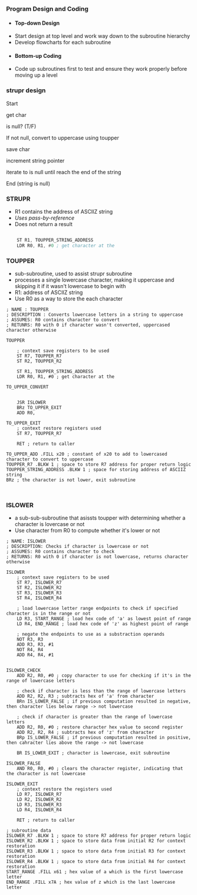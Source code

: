 ### Program Design and Coding
- #### Top-down Design
- Start design at top level and work way down to the subroutine hierarchy
- Develop flowcharts for each subroutine
- #### Bottom-up Coding
- Code up subroutines first to test and ensure they work properly before moving up a level

### strupr design
Start

get char

is null? (T/F)

If not null, convert to uppercase using toupper

save char

increment string pointer

iterate to is null until reach the end of the string

End (string is null)

### STRUPR
- R1 contains the address of ASCIIZ string
- *Uses pass-by-reference*
- Does not return a result
```asm

	ST R1, TOUPPER_STRING_ADDRESS
	LDR R0, R1, #0 ; get character at the 

```

### TOUPPER
- sub-subroutine, used to assist strupr subroutine
- processes a single lowercase character, making it uppercase and skipping it if it wasn't lowercase to begin with
- R1: address of ASCIIZ string
- Use R0 as a way to store the each character
```
; NAME : TOUPPER
; DESCRIPTION : Converts lowercase letters in a string to uppercase
; ASSUMES: R0 contains character to convert 
; RETUNRS: R0 with 0 if character wasn't converted, uppercased character otherwise

TOUPPER

	; context save registers to be used
	ST R7, TOUPPER_R7
	ST R2, TOUPPER_R2

	ST R1, TOUPPER_STRING_ADDRESS
	LDR R0, R1, #0 ; get character at the 

TO_UPPER_CONVERT


	JSR ISLOWER
	BRz TO_UPPER_EXIT
	ADD R0, 

TO_UPPER_EXIT
	; context restore registers used
	ST R7, TOUPPER_R7 
	
	RET ; return to caller

TO_UPPER_ADD .FILL x20 ; constant of x20 to add to lowercased character to convert to uppercase
TOUPPER_R7 .BLKW 1 ; space to store R7 address for proper return logic
TOUPPER_STRING_ADDRESS .BLKW 1 ; space for storing address of ASCIIZ string
BRz ; the character is not lower, exit subroutine



```

### ISLOWER
- a sub-sub-subroutine that asissts toupper with determining whether a character is lovercase or not
- Use character from R0 to compute whether it's lower or not
```
; NAME: ISLOWER
; DESCRIPTION: Checks if character is lowercase or not
; ASSUMES: R0 contains character to check
; RETURNS: R0 with 0 if character is not lowercase, returns character otherwise

ISLOWER
	; context save registers to be used
	ST R7, ISLOWER_R7
	ST R2, ISLOWER_R2
	ST R3, ISLOWER_R3
	ST R4, ISLOWER_R4

	; load lowercase letter range endpoints to check if specified character is in the range or not
	LD R3, START_RANGE ; load hex code of 'a' as lowest point of range
	LD R4, END_RANGE ; load hex code of 'z' as highest point of range

	; negate the endpoints to use as a substraction operands
	NOT R3, R3
	ADD R3, R3, #1
	NOT R4, R4
	ADD R4, R4, #1


ISLOWER_CHECK
	ADD R2, R0, #0 ; copy character to use for checking if it's in the range of lowercase letters
	
	; check if character is less than the range of lowercase letters
	ADD R2, R2, R3 ; subtracts hex of 'a' from character
	BRn IS_LOWER_FALSE ; if previous computation resulted in negative, then character lies below range -> not lowercase

	; check if character is greater than the range of lowercase letters
	ADD R2, R0, #0 ; restore character hex value to second register
	ADD R2, R2, R4 ; subtracts hex of 'z' from character
	BRp IS_LOWER_FALSE ; if previous computation resulted in positive, then cahracter lies above the range -> not lowercase

	BR IS_LOWER_EXIT ; character is lowercase, exit subroutine

ISLOWER_FALSE
	AND R0, R0, #0 ; clears the character register, indicating that the character is not lowercase

ISLOWER_EXIT
	; context restore the registers used
	LD R7, ISLOWER_R7
	LD R2, ISLOWER_R2
	LD R3, ISLOWER_R3
	LD R4, ISLOWER_R4
	
	RET ; return to caller

; subroutine data
ISLOWER_R7 .BLKW 1 ; space to store R7 address for proper return logic
ISLOWER_R2 .BLKW 1 ; space to store data from initial R2 for context restoration
ISLOWER_R3 .BLKW 1 ; space to store data from initial R3 for context restoration
ISLOWER_R4 .BLKW 1 ; space to store data from initial R4 for context restoration
START_RANGE .FILL x61 ; hex value of a which is the first lowercase letter
END_RANGE .FILL x7A ; hex value of z which is the last lowercase letter
```

